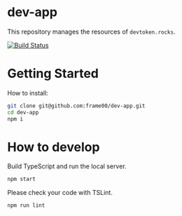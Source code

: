 # dev-app

This repository manages the resources of `devtoken.rocks`.

[![Build Status](https://travis-ci.org/frame00/dev-app.svg?branch=master)](https://travis-ci.org/frame00/dev-app)

# Getting Started

How to install:

```bash
git clone git@github.com:frame00/dev-app.git
cd dev-app
npm i
```

# How to develop

Build TypeScript and run the local server.

```bash
npm start
```

Please check your code with TSLint.

```bash
npm run lint
```
